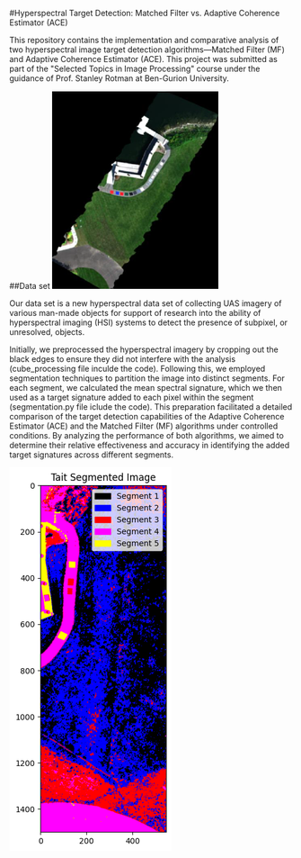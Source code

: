 #Hyperspectral Target Detection: Matched Filter vs. Adaptive Coherence Estimator (ACE)

This repository contains the implementation and comparative analysis of two hyperspectral image target detection algorithms—Matched Filter (MF) and Adaptive Coherence Estimator (ACE). 
This project was submitted as part of the "Selected Topics in Image Processing" course under the guidance of Prof. Stanley Rotman at Ben-Gurion University.

##Data set
![Tait image](Tait_preserve.png)

Our data set is a new hyperspectral data set of collecting UAS imagery of various man-made objects for support of research into the ability of hyperspectral imaging (HSI) systems to detect the presence of subpixel, or unresolved, objects.


Initially, we preprocessed the hyperspectral imagery by cropping out the black edges to ensure they did not interfere with the analysis (cube_processing file inculde the code).
Following this, we employed segmentation techniques to partition the image into distinct segments. For each segment, we calculated the mean spectral signature, which we then used as a target signature added to each pixel within the segment (segmentation.py file iclude the code).
This preparation facilitated a detailed comparison of the target detection capabilities of the Adaptive Coherence Estimator (ACE) and the Matched Filter (MF) algorithms under controlled conditions.
By analyzing the performance of both algorithms, we aimed to determine their relative effectiveness and accuracy in identifying the added target signatures across different segments.

![Segmentation](Segmented_img_with_legend.png)




